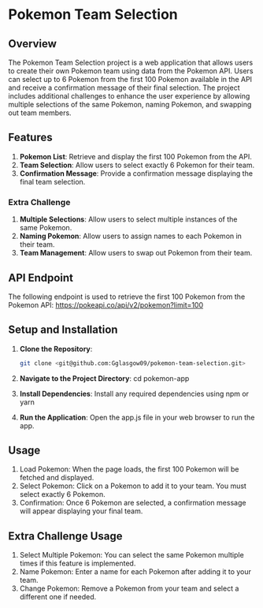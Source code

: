 # Pokemon Team Selection

## Overview

The Pokemon Team Selection project is a web application that allows users to create their own Pokemon team using data from the Pokemon API. Users can select up to 6 Pokemon from the first 100 Pokemon available in the API and receive a confirmation message of their final selection. The project includes additional challenges to enhance the user experience by allowing multiple selections of the same Pokemon, naming Pokemon, and swapping out team members.

## Features

1. **Pokemon List**: Retrieve and display the first 100 Pokemon from the API.
2. **Team Selection**: Allow users to select exactly 6 Pokemon for their team.
3. **Confirmation Message**: Provide a confirmation message displaying the final team selection.

### Extra Challenge

1. **Multiple Selections**: Allow users to select multiple instances of the same Pokemon.
2. **Naming Pokemon**: Allow users to assign names to each Pokemon in their team.
3. **Team Management**: Allow users to swap out Pokemon from their team.

## API Endpoint

The following endpoint is used to retrieve the first 100 Pokemon from the Pokemon API:
https://pokeapi.co/api/v2/pokemon?limit=100


## Setup and Installation

1. **Clone the Repository**: 
   ```bash
   git clone <git@github.com:Gglasgow09/pokemon-team-selection.git>


2. **Navigate to the Project Directory**:
cd pokemon-app

3. **Install Dependencies**:
Install any required dependencies using npm or yarn

4. **Run the Application**:
Open the app.js file in your web browser to run the app.

## Usage
1. Load Pokemon: When the page loads, the first 100 Pokemon will be fetched and displayed.
2. Select Pokemon: Click on a Pokemon to add it to your team. You must select exactly 6 Pokemon.
3. Confirmation: Once 6 Pokemon are selected, a confirmation message will appear displaying your final team.

## Extra Challenge Usage
1. Select Multiple Pokemon: You can select the same Pokemon multiple times if this feature is implemented.
2. Name Pokemon: Enter a name for each Pokemon after adding it to your team.
3. Change Pokemon: Remove a Pokemon from your team and select a different one if needed.



